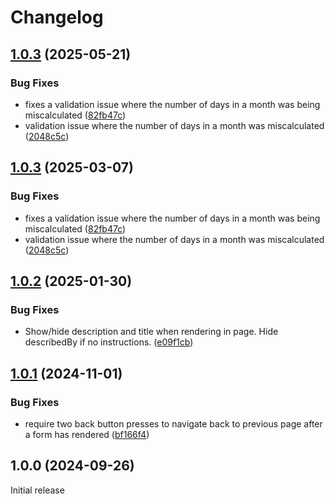 # Changelog

## [1.0.3](https://github.com/contensis/contensis-forms/compare/@contensis/forms-v1.0.2...@contensis/forms-v1.0.3) (2025-05-21)


### Bug Fixes

* fixes a validation issue where the number of days in a month was being miscalculated ([82fb47c](https://github.com/contensis/contensis-forms/commit/82fb47c9441359457ad507619400aad9003ef22d))
* validation issue where the number of days in a month was miscalculated ([2048c5c](https://github.com/contensis/contensis-forms/commit/2048c5c592eb5243a3e4ef2eeea61649ccf96756))

## [1.0.3](https://github.com/contensis/contensis-forms/compare/@contensis/forms-v1.0.2...@contensis/forms-v1.0.3) (2025-03-07)


### Bug Fixes

* fixes a validation issue where the number of days in a month was being miscalculated ([82fb47c](https://github.com/contensis/contensis-forms/commit/82fb47c9441359457ad507619400aad9003ef22d))
* validation issue where the number of days in a month was miscalculated ([2048c5c](https://github.com/contensis/contensis-forms/commit/2048c5c592eb5243a3e4ef2eeea61649ccf96756))

## [1.0.2](https://github.com/contensis/contensis-forms/compare/@contensis/forms-v1.0.1...@contensis/forms-v1.0.2) (2025-01-30)


### Bug Fixes

* Show/hide description and title when rendering in page. Hide describedBy if no instructions. ([e09f1cb](https://github.com/contensis/contensis-forms/commit/e09f1cb884a100bb7040f2ebb50a36753c5daaec))

## [1.0.1](https://github.com/contensis/contensis-forms/compare/@contensis/forms-v1.0.0...@contensis/forms-v1.0.1) (2024-11-01)


### Bug Fixes

* require two back button presses to navigate back to previous page after a form has rendered ([bf166f4](https://github.com/contensis/contensis-forms/commit/bf166f455a10259e32363c70af4ee4aafcc60a1b))

## 1.0.0 (2024-09-26)

Initial release
